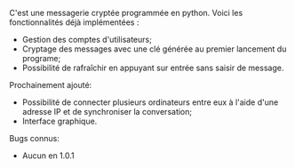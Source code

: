 C'est une messagerie cryptée programmée en python. Voici les fonctionnalités déjà implémentées :
 - Gestion des comptes d'utilisateurs;
 - Cryptage des messages avec une clé générée au premier lancement du programe;
 - Possibilité de rafraîchir en appuyant sur entrée sans saisir de message.

Prochainement ajouté:
 - Possibilité de connecter plusieurs ordinateurs entre eux à l'aide d'une adresse IP et de synchroniser la conversation;
 - Interface graphique.

Bugs connus:
 - Aucun en 1.0.1
